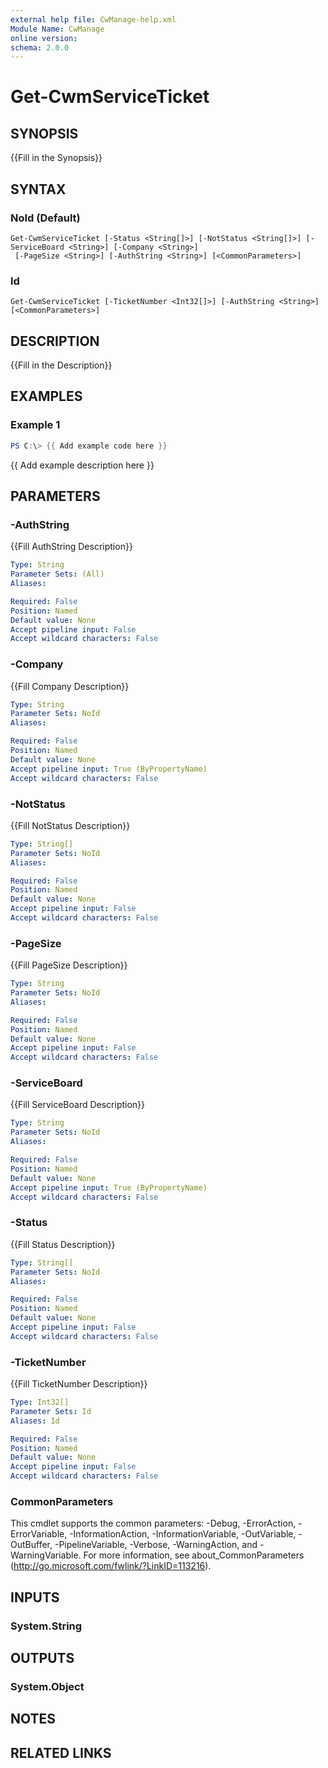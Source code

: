 ```yaml
---
external help file: CwManage-help.xml
Module Name: CwManage
online version:
schema: 2.0.0
---
```


# Get-CwmServiceTicket

## SYNOPSIS
{{Fill in the Synopsis}}

## SYNTAX

### NoId (Default)
```
Get-CwmServiceTicket [-Status <String[]>] [-NotStatus <String[]>] [-ServiceBoard <String>] [-Company <String>]
 [-PageSize <String>] [-AuthString <String>] [<CommonParameters>]
```

### Id
```
Get-CwmServiceTicket [-TicketNumber <Int32[]>] [-AuthString <String>] [<CommonParameters>]
```

## DESCRIPTION
{{Fill in the Description}}

## EXAMPLES

### Example 1
```powershell
PS C:\> {{ Add example code here }}
```

{{ Add example description here }}

## PARAMETERS

### -AuthString
{{Fill AuthString Description}}

```yaml
Type: String
Parameter Sets: (All)
Aliases:

Required: False
Position: Named
Default value: None
Accept pipeline input: False
Accept wildcard characters: False
```

### -Company
{{Fill Company Description}}

```yaml
Type: String
Parameter Sets: NoId
Aliases:

Required: False
Position: Named
Default value: None
Accept pipeline input: True (ByPropertyName)
Accept wildcard characters: False
```

### -NotStatus
{{Fill NotStatus Description}}

```yaml
Type: String[]
Parameter Sets: NoId
Aliases:

Required: False
Position: Named
Default value: None
Accept pipeline input: False
Accept wildcard characters: False
```

### -PageSize
{{Fill PageSize Description}}

```yaml
Type: String
Parameter Sets: NoId
Aliases:

Required: False
Position: Named
Default value: None
Accept pipeline input: False
Accept wildcard characters: False
```

### -ServiceBoard
{{Fill ServiceBoard Description}}

```yaml
Type: String
Parameter Sets: NoId
Aliases:

Required: False
Position: Named
Default value: None
Accept pipeline input: True (ByPropertyName)
Accept wildcard characters: False
```

### -Status
{{Fill Status Description}}

```yaml
Type: String[]
Parameter Sets: NoId
Aliases:

Required: False
Position: Named
Default value: None
Accept pipeline input: False
Accept wildcard characters: False
```

### -TicketNumber
{{Fill TicketNumber Description}}

```yaml
Type: Int32[]
Parameter Sets: Id
Aliases: Id

Required: False
Position: Named
Default value: None
Accept pipeline input: False
Accept wildcard characters: False
```

### CommonParameters
This cmdlet supports the common parameters: -Debug, -ErrorAction, -ErrorVariable, -InformationAction, -InformationVariable, -OutVariable, -OutBuffer, -PipelineVariable, -Verbose, -WarningAction, and -WarningVariable. For more information, see about_CommonParameters (http://go.microsoft.com/fwlink/?LinkID=113216).

## INPUTS

### System.String
## OUTPUTS

### System.Object
## NOTES

## RELATED LINKS
